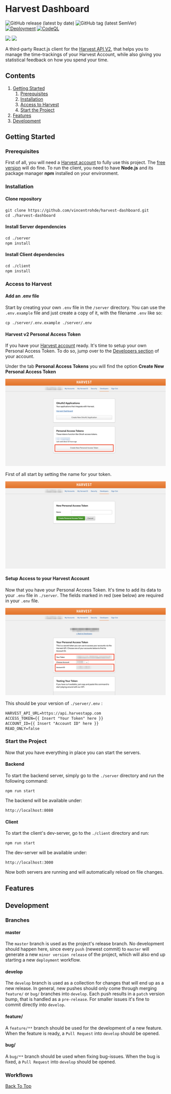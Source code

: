 # Harvest Dashboard

![GitHub release (latest by date)](https://img.shields.io/github/v/release/vincentrohde/harvest-dashboard)
![GitHub tag (latest SemVer)](https://img.shields.io/github/v/tag/vincentrohde/harvest-dashboard)
[![Deployment](https://github.com/vincentrohde/harvest-dashboard/actions/workflows/deploy.yml/badge.svg)](https://github.com/vincentrohde/harvest-dashboard/actions/workflows/deploy.yml)
[![CodeQL](https://github.com/vincentrohde/harvest-dashboard/actions/workflows/codeql-analysis.yml/badge.svg)](https://github.com/vincentrohde/harvest-dashboard/actions/workflows/codeql-analysis.yml)

[![](https://tokei.rs/b1/github/vincentrohde/harvest-dashboard?category=code)](https://github.com/vincentrohde/harvest-dashboard)
[![](https://tokei.rs/b1/github/vincentrohde/harvest-dashboard?category=files)](https://github.com/vincentrohde/harvest-dashboard)

A third-party React.js client for the [Harvest API V2](https://help.getharvest.com/api-v2/), that helps you to manage the time-trackings of your Harvest Account, while also giving you 
statistical feedback on how you spend your time.

## Contents

1. <a href="#getting-started">Getting Started</a>
    1. <a href="#prerequisites">Prerequisites</a>
    2. <a href="#installation">Installation</a>
    3. <a href="#access-to-harvest">Access to Harvest</a>
    4. <a href="#start-the-project">Start the Project</a>
2. <a href="#features">Features</a>
3. <a href="#development">Development</a>

## Getting Started

### Prerequisites

First of all, you will need a [Harvest account](https://www.getharvest.com) to fully use this project. The [free version](https://www.getharvest.com/pricing) will do fine. To run the client, 
you need to have **Node.js** and its package manager **npm** installed on your environment.

### Installation

#### Clone repository

```
git clone https://github.com/vincentrohde/harvest-dashboard.git
cd ./harvest-dashboard
```

#### Install Server dependencies

```
cd ./server
npm install
```

#### Install Client dependencies

```
cd ./client
npm install
```

### Access to Harvest

#### Add an .env file

Start by creating your own `.env` file in the `/server` directory. You can use the `.env.example` file and just create a copy of it, with the filename `.env` like so:

````
cp ./server/.env.example ./server/.env
````

#### Harvest v2 Personal Access Token

If you have your [Harvest account](https://www.getharvest.com) ready. It's time to setup your own Personal Access Token. To do so, jump over to the [Developers section](https://id.getharvest.com/developers) of your account.

Under the tab **Personal Access Tokens** you will find the option **Create New Personal Access Token**

![](./assets/harvest-developers-section.png)

First of all start by setting the name for your token.

![](./assets/harvest-token-create-exif.png)

#### Setup Access to your Harvest Account

Now that you have your Personal Access Token. It's time to add its data to your `.env` file in `./server`. The fields marked in red (see below) are required in your `.env` file.

![](./assets/harvest-token-data.png)

This should be your version of `./server/.env` :

```
HARVEST_API_URL=https://api.harvestapp.com
ACCESS_TOKEN={{ Insert "Your Token" here }}
ACCOUNT_ID={{ Insert "Account ID" here }}
READ_ONLY=false
```

### Start the Project

Now that you have everything in place you can start the servers.

#### Backend

To start the backend server, simply go to the `./server` directory and run the following command:

```
npm run start
```

The backend will be available under:

```
http://localhost:8080
```

#### Client

To start the client's dev-server, go to the `./client` directory and run:

```
npm run start
```

The dev-server will be available under:

```
http://localhost:3000
```

Now both servers are running and will automatically reload on file changes.

## Features

## Development

### Branches

#### master
The `master` branch is used as the project's release branch. No development should happen here, since every `push` (newest commit) to `master` will generate a new `minor version release` of the project, which will also end up starting a new `deployment` workflow.

#### develop
The `develop` branch is used as a collection for changes that will end up as a new release. In general, new pushes should only come through merging `feature/` or `bug/` branches into `develop`. Each push results in a `patch` version bump, that is handled as a `pre-release`. For smaller issues it's fine to commit directly into `develop`.

#### feature/

A `feature/**` branch should be used for the development of a new feature. When the feature is ready, a `Pull Request` into `develop` should be opened.

#### bug/

A `bug/**` branch should be used when fixing bug-issues. When the bug is fixed, a `Pull Request` into `develop` should be opened.

### Workflows

<a href="#harvest-dashboard">Back To Top</a>
